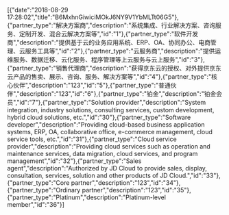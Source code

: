 [{"date":"2018-08-29 17:28:02","title":"B6MxhnGiwiciMOkJ6NY9V1YbMLTt06G5"},{"partner_type":"解决方案商","description":"系统集成、行业解决方案、咨询服务、定制开发、混合云解决方案等","id":"1"},{"partner_type":"软件开发商","description":"提供基于云的业务应用系统、ERP、OA、协同办公、电商管理、云服务工具等","id":"2"},{"partner_type":"云服务商","description":"提供运维服务、数据迁移、云化服务、程序管理等上云服务与云上服务","id":"3"},{"partner_type":"销售代理商","description":"获得京东云的授权、对外提供京东云产品的售卖、展示、咨询、服务、解决方案等","id":"4"},{"partner_type":"核心伙伴","description":"123","id":"5"},{"partner_type":"普通伙伴","description":"123","id":"6"},{"partner_type":"铂金","description":"铂金会员","id":"7"},{"partner_type":"Solution provider","description":"System integration, industry solutions, consulting services, custom development, hybrid cloud solutions, etc.","id":"30"},{"partner_type":"Software developer","description":"Providing cloud-based business application systems, ERP, OA, collaborative office, e-commerce management, cloud service tools, etc.","id":"31"},{"partner_type":"Cloud service provider","description":"Providing cloud services such as operation and maintenance services, data migration, cloud services, and program management","id":"32"},{"partner_type":"Sales agent","description":"Authorized by JD Cloud to provide sales, display, consultation, services, solution and other products of JD Cloud.","id":"33"},{"partner_type":"Core partner","description":"123","id":"34"},{"partner_type":"Ordinary partner","description":"123","id":"35"},{"partner_type":"Platinum","description":"Platinum-level member","id":"36"}]